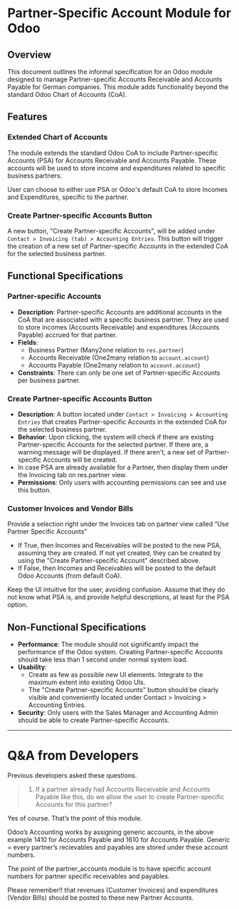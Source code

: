 # Partner-Specific Account Module for Odoo

## Overview
This document outlines the informal specification for an Odoo module designed to manage Partner-specific Accounts Receivable and 
Accounts Payable for German companies. This module adds functionality beyond the standard Odoo Chart of Accounts (CoA).

## Features

### Extended Chart of Accounts
The module extends the standard Odoo CoA to include Partner-specific Accounts (PSA) for Accounts Receivable and Accounts Payable. 
These accounts will be used to store income and expenditures related to specific business partners.

User can choose to either use PSA or Odoo's default CoA to store Incomes and Expenditures, specific to the partner.

### Create Partner-specific Accounts Button
A new button, "Create Partner-specific Accounts", will be added under `Contact > Invoicing (tab) > Accounting Entries`. 
This button will trigger the creation of a new set of Partner-specific Accounts in the extended CoA for the selected business partner.

## Functional Specifications

### Partner-specific Accounts
- **Description**: Partner-specific Accounts are additional accounts in the CoA that are associated with a specific business partner. 
  They are used to store incomes (Accounts Receivable) and expenditures (Accounts Payable) accrued for that partner.
- **Fields**:
  - Business Partner (Many2one relation to `res.partner`)
  - Accounts Receivable (One2many relation to `account.account`)
  - Accounts Payable (One2many relation to `account.account`)
- **Constraints**: There can only be one set of Partner-specific Accounts per business partner.

### Create Partner-specific Accounts Button
- **Description**: A button located under `Contact > Invoicing > Accounting Entries` that creates Partner-specific Accounts 
  in the extended CoA for the selected business partner.
- **Behavior**: Upon clicking, the system will check if there are existing Partner-specific Accounts for the selected partner. 
  If there are, a warning message will be displayed. If there aren't, a new set of Partner-specific Accounts will be created.
- In case PSA are already available for a Partner, then display them under the Invoicing tab on res.partner view.
- **Permissions**: Only users with accounting permissions can see and use this button.

### Customer Invoices and Vendor Bills

Provide a selection right under the Invoices tab on partner view called “Use Partner Specific Accounts”

- If True, then Incomes and Receivables will be posted to the new PSA, assuming they are created. If not yet created, they can be created by using the "Create Partner-specific Account" described above.
- If False, then Incomes and Receivables will be posted to the default Odoo Accounts (from default CoA).

Keep the UI intuitive for the user, avoiding confusion. 
Assume that they do not know what PSA is, and provide helpful descriptions, at least for the PSA option.

## Non-Functional Specifications
- **Performance**: The module should not significantly impact the performance of the Odoo system. Creating Partner-specific Accounts should take less than 1 second under normal system load.
- **Usability**: 
    - Create as few as possible new UI elements. Integrate to the maximum extent into existing Odoo UIs.
    - The "Create Partner-specific Accounts" button should be clearly visible and conveniently located under Contact > Invoicing > Accounting Entries.
- **Security**: Only users with the Sales Manager and Accounting Admin should be able to create Partner-specific Accounts.

---
# Q&A from Developers
Previous developers asked these questions.

> 1. If a partner already had Accounts Receivable and Accounts Payable like this, do we allow the user to create Partner-specific Accounts for this partner? 

Yes of course.
That’s the point of this module.

Odoo’s Accounting works by assigning generic accounts, in the above example 1410 for Accounts Payable and 1610 for Accounts Payable.
Generic = every partner’s recievables and payables are stored under these account numbers.

The point of the partner_accounts module is to have specific account numbers for partner specific receivables and payables.

Please remember!!
that revenues (Customer Invoices) and expenditures (Vendor Bills) should be posted to these new Partner Accounts.
